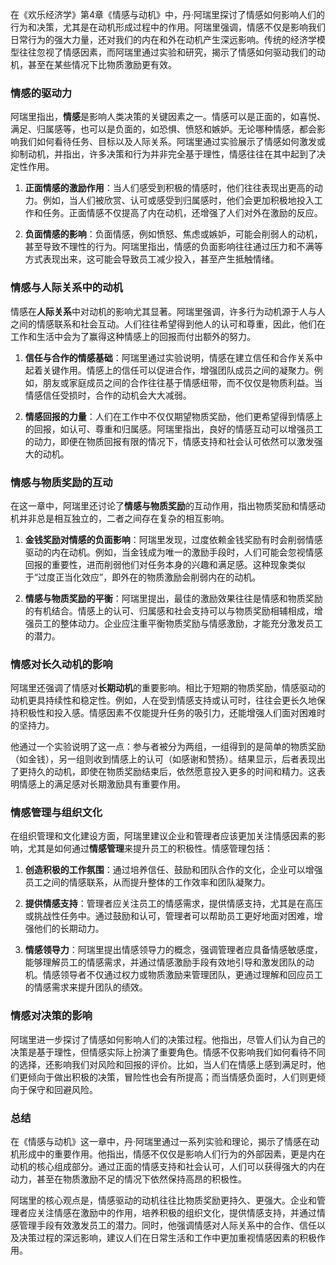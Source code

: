 在《欢乐经济学》第4章《情感与动机》中，丹·阿瑞里探讨了情感如何影响人们的行为和决策，尤其是在动机形成过程中的作用。阿瑞里强调，情感不仅是影响我们日常行为的强大力量，还对我们的内在和外在动机产生深远影响。传统的经济学模型往往忽视了情感因素，而阿瑞里通过实验和研究，揭示了情感如何驱动我们的动机，甚至在某些情况下比物质激励更有效。

### 情感的驱动力

阿瑞里指出，**情感**是影响人类决策的关键因素之一。情感可以是正面的，如喜悦、满足、归属感等，也可以是负面的，如恐惧、愤怒和嫉妒。无论哪种情感，都会影响我们如何看待任务、目标以及人际关系。阿瑞里通过实验展示了情感如何激发或抑制动机，并指出，许多决策和行为并非完全基于理性，情感往往在其中起到了决定性作用。

1. **正面情感的激励作用**：当人们感受到积极的情感时，他们往往表现出更高的动力。例如，当人们被欣赏、认可或感受到归属感时，他们会更加积极地投入工作和任务。正面情感不仅提高了内在动机，还增强了人们对外在激励的反应。
   
2. **负面情感的影响**：负面情感，例如愤怒、焦虑或嫉妒，可能会削弱人的动机，甚至导致不理性的行为。阿瑞里指出，情感的负面影响往往通过压力和不满等方式表现出来，这可能会导致员工减少投入，甚至产生抵触情绪。

### 情感与人际关系中的动机

情感在**人际关系**中对动机的影响尤其显著。阿瑞里强调，许多行为动机源于人与人之间的情感联系和社会互动。人们往往希望得到他人的认可和尊重，因此，他们在工作和生活中会为了赢得这种情感上的回报而付出额外的努力。

1. **信任与合作的情感基础**：阿瑞里通过实验说明，情感在建立信任和合作关系中起着关键作用。情感上的信任可以促进合作，增强团队成员之间的凝聚力。例如，朋友或家庭成员之间的合作往往基于情感纽带，而不仅仅是物质利益。当情感信任受损时，合作的动机会大大减弱。

2. **情感回报的力量**：人们在工作中不仅仅期望物质奖励，他们更希望得到情感上的回报，如认可、尊重和归属感。阿瑞里指出，良好的情感互动可以增强员工的动力，即便在物质回报有限的情况下，情感支持和社会认可依然可以激发强大的动机。

### 情感与物质奖励的互动

在这一章中，阿瑞里还讨论了**情感与物质奖励**的互动作用，指出物质奖励和情感动机并非总是相互独立的，二者之间存在复杂的相互影响。

1. **金钱奖励对情感的负面影响**：阿瑞里发现，过度依赖金钱奖励有时会削弱情感驱动的内在动机。例如，当金钱成为唯一的激励手段时，人们可能会忽视情感回报的重要性，进而削弱他们对任务本身的兴趣和满足感。这种现象类似于“过度正当化效应”，即外在的物质激励会削弱内在的动机。
   
2. **情感与物质奖励的平衡**：阿瑞里提出，最佳的激励效果往往是情感和物质奖励的有机结合。情感上的认可、归属感和社会支持可以与物质奖励相辅相成，增强员工的整体动力。企业应注重平衡物质奖励与情感激励，才能充分激发员工的潜力。

### 情感对长久动机的影响

阿瑞里还强调了情感对**长期动机**的重要影响。相比于短期的物质奖励，情感驱动的动机更具持续性和稳定性。例如，人在受到情感支持或认可时，往往会更长久地保持积极性和投入感。情感因素不仅能提升任务的吸引力，还能增强人们面对困难时的坚持力。

他通过一个实验说明了这一点：参与者被分为两组，一组得到的是简单的物质奖励（如金钱），另一组则收到情感上的认可（如感谢和赞扬）。结果显示，后者表现出了更持久的动机，即使在物质奖励结束后，依然愿意投入更多的时间和精力。这表明情感上的满足感对长期激励具有重要作用。

### 情感管理与组织文化

在组织管理和文化建设方面，阿瑞里建议企业和管理者应该更加关注情感因素的影响，尤其是如何通过**情感管理**来提升员工的积极性。情感管理包括：
1. **创造积极的工作氛围**：通过培养信任、鼓励和团队合作的文化，企业可以增强员工之间的情感联系，从而提升整体的工作效率和团队凝聚力。
   
2. **提供情感支持**：管理者应关注员工的情感需求，提供情感支持，尤其是在高压或挑战性任务中。通过鼓励和认可，管理者可以帮助员工更好地面对困难，增强他们的长期动力。

3. **情感领导力**：阿瑞里提出情感领导力的概念，强调管理者应具备情感敏感度，能够理解员工的情感需求，并通过情感激励手段有效地引导和激发团队的动机。情感领导者不仅通过权力或物质激励来管理团队，更通过理解和回应员工的情感需求来提升团队的绩效。

### 情感对决策的影响

阿瑞里进一步探讨了情感如何影响人们的决策过程。他指出，尽管人们认为自己的决策是基于理性，但情感实际上扮演了重要角色。情感不仅影响我们如何看待不同的选择，还影响我们对风险和回报的评价。比如，当人们在情感上感到满足时，他们更倾向于做出积极的决策，冒险性也会有所提高；而当情感负面时，人们则更倾向于保守和回避风险。

### 总结

在《情感与动机》这一章中，丹·阿瑞里通过一系列实验和理论，揭示了情感在动机形成中的重要作用。他指出，情感不仅仅是影响人们行为的外部因素，更是内在动机的核心组成部分。通过正面的情感支持和社会认可，人们可以获得强大的内在动力，甚至在物质激励不足的情况下依然保持高昂的积极性。

阿瑞里的核心观点是，情感驱动的动机往往比物质奖励更持久、更强大。企业和管理者应关注情感在激励中的作用，培养积极的组织文化，提供情感支持，并通过情感管理手段有效激发员工的潜力。同时，他强调情感对人际关系中的合作、信任以及决策过程的深远影响，建议人们在日常生活和工作中更加重视情感因素的积极作用。